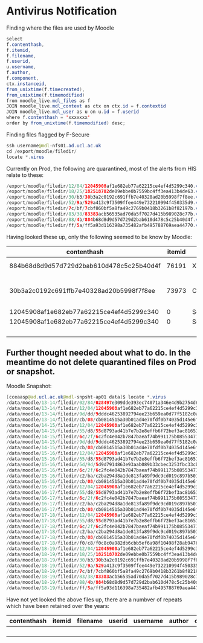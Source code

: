 # Antivirus Notification

Finding where the files are used by Moodle

``` java
select 
f.contenthash,
f.itemid,
f.filename,
f.userid,
u.username,
f.author,
f.component,
ctx.instanceid,
from_unixtime(f.timecreated),
from_unixtime(f.timemodified)
from moodle_live.mdl_files as f
JOIN moodle_live.mdl_context as ctx on ctx.id = f.contextid
JOIN moodle_live.mdl_user as u on u.id = f.userid
where f.contenthash = 'xxxxxxx' 
order by from_unixtime(f.timemodified) desc;
```

Finding files flagged by F-Secure

``` java
ssh username@mdl-nfs01.ad.ucl.ac.uk 
cd /export/moodle/filedir/
locate *.virus


```

Currently on Prod, the following are quarantined, most of the alerts from HIS relate to these:

``` java
/export/moodle/filedir/12/04/12045908af1e682eb77a62215ce4ef4d5299c340.virus
/export/moodle/filedir/18/25/182518702de09ebbe0b7559bc4ff3ea413b4de63.virus
/export/moodle/filedir/30/b3/30b3a2c0192c691ffb7e40328ad20b5998f7f8ee.virus
/export/moodle/filedir/52/9a/529a413c9f3509ffee449e732210994f450335d9.virus
/export/moodle/filedir/7c/bf/7cbf860bf5a8fa49c2769b0418b3261b8f82197b.virus
/export/moodle/filedir/83/38/83383acb56535ad70da5f7027d415b989028c77b.virus
/export/moodle/filedir/88/4b/884b68d8d9d57d729d2bab610d478c5c25b40d4f.virus
/export/moodle/filedir/ff/5a/ff5a93d116398a735482afb495788769aea44770.virus

```

Having looked these up, only the following seemed to be know by Moodle:

<table>
<thead>
<tr class="header">
<th>contenthash</th>
<th>itemid</th>
<th>filename</th>
<th>userid</th>
<th>username</th>
<th>author</th>
<th>component</th>
<th>instanceid</th>
<th>from_unixtime(f.timecreated)</th>
<th>from_unixtime(f.timemodified)</th>
</tr>
</thead>
<tbody>
<tr class="odd">
<td>884b68d8d9d57d729d2bab610d478c5c25b40d4f</td>
<td>76191</td>
<td>Xie_Yang.zip</td>
<td>72463</td>
<td>ucabmxi</td>
<td>Mingzhao Xie</td>
<td>assignsubmission_file</td>
<td>831227</td>
<td>2018-11-05 11:30:06</td>
<td>2018-11-05 11:30:12</td>
</tr>
<tr class="even">
<td>30b3a2c0192c691ffb7e40328ad20b5998f7f8ee</td>
<td>73973</td>
<td>Coursework2(Han YANG and Mingzhao XIE).zip</td>
<td>72511</td>
<td>zczlhy1</td>
<td>Han Yang and Mingzhao Xie</td>
<td>assignsubmission_file</td>
<td>831227</td>
<td>05/11/18 14:34</td>
<td>05/11/18 14:34</td>
</tr>
<tr class="odd">
<td>12045908af1e682eb77a62215ce4ef4d5299c340</td>
<td>0</td>
<td>Source_code_for_Beginning_Android_Application_Development.zip</td>
<td>2</td>
<td>admin</td>
<td><br />
</td>
<td>mod_resource</td>
<td>183933</td>
<td>18/06/12 08:04</td>
<td>12/05/12 06:10</td>
</tr>
<tr class="even">
<td>12045908af1e682eb77a62215ce4ef4d5299c340</td>
<td>0</td>
<td>Source_code_for_Beginning_Android_Application_Development.zip</td>
<td>2</td>
<td>admin</td>
<td><br />
</td>
<td>course</td>
<td>1359</td>
<td>18/06/12 08:04</td>
<td>12/05/12 06:10</td>
</tr>
<tr class="odd">
<td><br />
</td>
<td><br />
</td>
<td><br />
</td>
<td><br />
</td>
<td><br />
</td>
<td><br />
</td>
<td><br />
</td>
<td><br />
</td>
<td><br />
</td>
<td><br />
</td>
</tr>
</tbody>
</table>

## Further thought needed about what to do. **In the meantime do not delete quarantined files on Prod or snapshot**.

Moodle Snapshot:

``` java
[cceaasp@ad.ucl.ac.uk@mdl-snpsht-ap01 data]$ locate *.virus
/data/moodle/13-14/filedir/02/84/028497e309dde393ec74071a346e4d9b2754d6ed.virus
/data/moodle/13-14/filedir/12/04/12045908af1e682eb77a62215ce4ef4d5299c340.virus
/data/moodle/13-14/filedir/9d/dd/9dddc46253892794ee23b659ea0d77f5182c0ade.virus
/data/moodle/13-14/filedir/cb/08/cb0814515a30b01ad4e70fdf0b74035d145e6f51.virus
/data/moodle/14-15/filedir/12/04/12045908af1e682eb77a62215ce4ef4d5299c340.virus
/data/moodle/14-15/filedir/55/d8/55d8793ad41b7e7b2e8effb6f72bef3ac816518c.virus
/data/moodle/14-15/filedir/6c/2f/6c2fc4e042b7847baeaf74b991175b0855347160.virus
/data/moodle/14-15/filedir/9d/dd/9dddc46253892794ee23b659ea0d77f5182c0ade.virus
/data/moodle/14-15/filedir/cb/08/cb0814515a30b01ad4e70fdf0b74035d145e6f51.virus
/data/moodle/15-16/filedir/12/04/12045908af1e682eb77a62215ce4ef4d5299c340.virus
/data/moodle/15-16/filedir/55/d8/55d8793ad41b7e7b2e8effb6f72bef3ac816518c.virus
/data/moodle/15-16/filedir/5d/9d/5d9d7914863e93aab089b33cbec3253fbc33cb3e.virus
/data/moodle/15-16/filedir/6c/2f/6c2fc4e042b7847baeaf74b991175b0855347160.virus
/data/moodle/15-16/filedir/c2/ba/c2ba294d8a1de813fa89f9dc9cd019c897b5010f.virus
/data/moodle/15-16/filedir/cb/08/cb0814515a30b01ad4e70fdf0b74035d145e6f51.virus
/data/moodle/16-17/filedir/12/04/12045908af1e682eb77a62215ce4ef4d5299c340.virus
/data/moodle/16-17/filedir/55/d8/55d8793ad41b7e7b2e8effb6f72bef3ac816518c.virus
/data/moodle/16-17/filedir/6c/2f/6c2fc4e042b7847baeaf74b991175b0855347160.virus
/data/moodle/16-17/filedir/c2/ba/c2ba294d8a1de813fa89f9dc9cd019c897b5010f.virus
/data/moodle/16-17/filedir/cb/08/cb0814515a30b01ad4e70fdf0b74035d145e6f51.virus
/data/moodle/17-18/filedir/12/04/12045908af1e682eb77a62215ce4ef4d5299c340.virus
/data/moodle/17-18/filedir/55/d8/55d8793ad41b7e7b2e8effb6f72bef3ac816518c.virus
/data/moodle/17-18/filedir/6c/2f/6c2fc4e042b7847baeaf74b991175b0855347160.virus
/data/moodle/17-18/filedir/c2/ba/c2ba294d8a1de813fa89f9dc9cd019c897b5010f.virus
/data/moodle/17-18/filedir/cb/08/cb0814515a30b01ad4e70fdf0b74035d145e6f51.virus
/data/moodle/17-18/filedir/f0/c8/f0c8c0a982db6cbb5ef6a98f10498f28ab94767d.virus
/data/moodle/18-19/filedir/12/04/12045908af1e682eb77a62215ce4ef4d5299c340.virus
/data/moodle/18-19/filedir/18/25/182518702de09ebbe0b7559bc4ff3ea413b4de63.virus
/data/moodle/18-19/filedir/30/b3/30b3a2c0192c691ffb7e40328ad20b5998f7f8ee.virus
/data/moodle/18-19/filedir/52/9a/529a413c9f3509ffee449e732210994f450335d9.virus
/data/moodle/18-19/filedir/7c/bf/7cbf860bf5a8fa49c2769b0418b3261b8f82197b.virus
/data/moodle/18-19/filedir/83/38/83383acb56535ad70da5f7027d415b989028c77b.virus
/data/moodle/18-19/filedir/88/4b/884b68d8d9d57d729d2bab610d478c5c25b40d4f.virus
/data/moodle/18-19/filedir/ff/5a/ff5a93d116398a735482afb495788769aea44770.virus
```

Have not yet looked the above files up, there are a numbver of repeats which have been retained over the years:

<table>
<thead>
<tr class="header">
<th>contenthash</th>
<th>itemid</th>
<th>filename</th>
<th>userid</th>
<th>username</th>
<th>author</th>
<th>component</th>
<th>instanceid</th>
<th>from_unixtime(f.timecreated)</th>
<th>from_unixtime(f.timemodified)</th>
</tr>
</thead>
<tbody>
<tr class="odd">
<td><br />
</td>
<td><br />
</td>
<td><br />
</td>
<td><br />
</td>
<td><br />
</td>
<td><br />
</td>
<td><br />
</td>
<td><br />
</td>
<td><br />
</td>
<td><br />
</td>
</tr>
</tbody>
</table>


